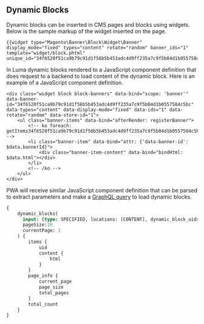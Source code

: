 ## Dynamic Blocks

Dynamic blocks can be inserted in CMS pages and blocks using widgets. Below is the sample markup of the widget inserted on the page.

```
{{widget type="Magento\Banner\Block\Widget\Banner" display_mode="fixed" types="content" rotate="random" banner_ids="1" template="widget/block.phtml" unique_id="34f6520f51ca9b79c91d1f56b5b453adc4d9ff235a7c9f5b04d1b0557584c5bc"}}
```

In Luma dynamic blocks rendered to a JavaScript component definition that does request to a backend to load content of the dynamic block. Here is an example of a JavaScript component definition.

```
<div class="widget block block-banners" data-bind="scope: 'banner'" data-banner-id="34f6520f51ca9b79c91d1f56b5b453adc4d9ff235a7c9f5b04d1b0557584c5bc" data-types="content" data-display-mode="fixed" data-ids="1" data-rotate="random" data-store-id="1">
    <ul class="banner-items" data-bind="afterRender: registerBanner">
        <!-- ko foreach: getItems34f6520f51ca9b79c91d1f56b5b453adc4d9ff235a7c9f5b04d1b0557584c5bc() -->
        <li class="banner-item" data-bind="attr: {'data-banner-id': $data.bannerId}">
            <div class="banner-item-content" data-bind="bindHtml: $data.html"></div>
        </li>
        <!-- /ko -->
    </ul>
</div>
```

PWA will receive similar JavaScript component definition that can be parsed to extract parameters and make a [GraphQL query](./dynamic-blocks.graphqls) to load dynamic blocks.

```graphql
{
    dynamic_blocks(
      input: {type: SPECIFIED, locations: [CONTENT], dynamic_block_uids: ["MQ==", "Mg=="]}
      pageSize:10
      currentPage: 1
    ) {
        items {
            uid
            content {
                html
            }
        }
        page_info {
            current_page
            page_size
            total_pages
        }
        total_count
    }
}
```
